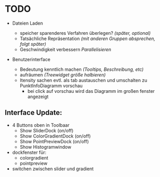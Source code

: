 # TODO

- Dateien Laden
	- speicher sparenderes Verfahren überlegen? _(später, optional)_
  - Tatsächliche Repräsentation _(mit anderen Gruppen absprechen, folgt später)_
  - Geschwindigkeit verbessern _Parallelisieren_

- Benutzerinterface
  - Bedeutung kenntlich machen _(Tooltips, Beschreibung, etc)_
  - aufräumen _(Treewidget größe halbieren)_
  - Itensity sachen evtl. als tab austauschen und umschalten zu PunktInfoDiagramm vorschau
    - bei click auf vorschau wird das Diagramm im großen fenster angezeigt

## Interface Update:
  - 4 Buttons oben in Toolbaar
    - Show SliderDock (on/off)
    - Show ColorGradientDock (on/off)
    - Show PointPreviewDock (on/off)
    - Show Histogramwindow
  - dockfenster für:
    - colorgradient
    - pointpreview
  - switchen zwischen slider und gradient
  